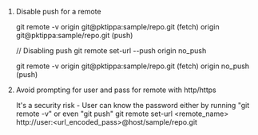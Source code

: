 1. Disable push for a remote 

   git remote -v
   origin	git@pktippa:sample/repo.git (fetch)
   origin	git@pktippa:sample/repo.git (push)
   
   // Disabling push
   git remote set-url --push origin no_push
   
   git remote -v
   origin	git@pktippa:sample/repo.git (fetch)
   origin	no_push (push)
   
   
2. Avoid prompting for user and pass for remote with http/https

   It's a security risk - User can know the password either by running "git remote -v" or even "git push"
   git remote set-url <remote_name> http://user:<url_encoded_pass>@host/sample/repo.git
   